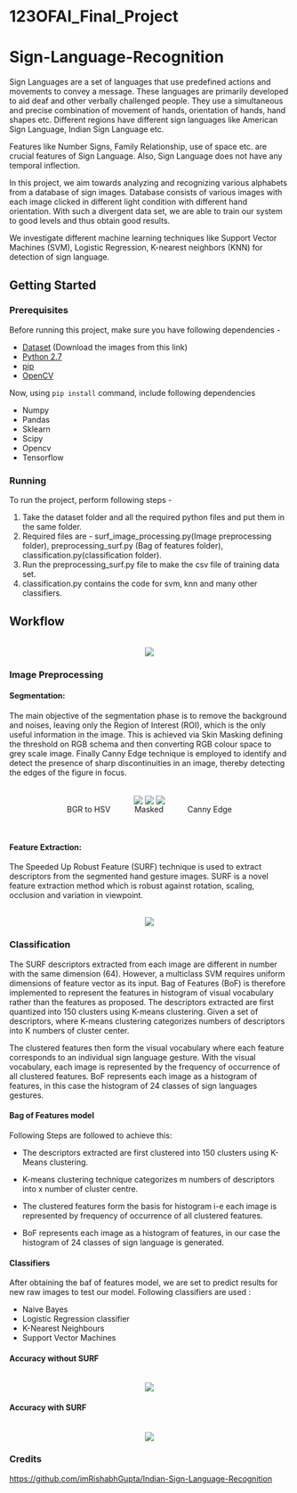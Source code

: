 # 123OFAI_Final_Project

# Sign-Language-Recognition
Sign Languages are a set of languages that use predefined actions and movements to convey a message. These languages are primarily developed to aid deaf and other verbally challenged people. They use a simultaneous and precise combination of movement of hands, orientation of hands, hand shapes etc. Different regions have different sign languages like American Sign Language, Indian Sign Language etc. 

Features like Number Signs, Family Relationship, use of space etc. are crucial features of Sign Language. Also, Sign Language does not have any temporal inflection.

In this project, we aim towards analyzing and recognizing various alphabets from a database of sign images. Database consists of various images with each image clicked in different light condition with different hand orientation. With such a divergent data set, we are able to train our system to good levels and thus obtain good results.

We investigate different machine learning techniques like Support Vector Machines (SVM), Logistic Regression, K-nearest neighbors (KNN) for detection of sign language.

## Getting Started
### Prerequisites
Before running this project, make sure you have following dependencies - 
* [Dataset](https://drive.google.com/drive/folders/1wgXtF6QHKBuXRx3qxuf-o6aOmN87t8G-) (Download the images from this link)
* [Python 2.7](https://www.python.org/downloads/)
* [pip](https://pypi.python.org/pypi/pip)
* [OpenCV](https://docs.opencv.org/3.0-beta/doc/py_tutorials/py_setup/py_setup_in_windows/py_setup_in_windows.html)

Now, using ```pip install``` command, include following dependencies 
+ Numpy 
+ Pandas
+ Sklearn
+ Scipy
+ Opencv
+ Tensorflow

### Running
To run the project, perform following steps -

1. Take the dataset folder and all the required python files and put them in the same folder.
2. Required files are - surf_image_processing.py(Image preprocessing folder), preprocessing_surf.py (Bag of features folder), classification.py(classification folder). 
3. Run the preprocessing_surf.py file to make the csv file of training data set.
4. classification.py contains the code for svm, knn and many other classifiers.

## Workflow

<p align="center">
  <br>
  <img align="center" src="https://github.com/imRishabhGupta/Indian-Sign-Language-Recognition/blob/master/Visualization/flowchart.jpg">
</p>

### Image Preprocessing

#### Segmentation:
The main objective of the segmentation phase is to remove the background and noises, leaving only the Region of Interest (ROI), which is the only useful information in the image. This is achieved via Skin Masking defining the threshold on RGB schema and then converting RGB colour space to grey scale image. Finally Canny Edge technique is employed to identify and detect the presence of sharp discontinuities in an image, thereby detecting the edges of the figure in focus.  

<p align="center">
  <br>
<img align="center" src="https://github.com/imRishabhGupta/Indian-Sign-Language-Recognition/blob/master/Processed_images/BGR2HSV.png">       <img align="center" src="https://github.com/imRishabhGupta/Indian-Sign-Language-Recognition/blob/master/Processed_images/masked.png">       <img align="center" src="https://github.com/imRishabhGupta/Indian-Sign-Language-Recognition/blob/master/Processed_images/canny%20edge%20detection.png">
  <br>
  BGR to HSV    &nbsp&nbsp&nbsp&nbsp&nbsp&nbsp&nbsp&nbsp&nbsp   Masked   &nbsp&nbsp&nbsp&nbsp&nbsp&nbsp&nbsp&nbsp&nbsp  Canny Edge
</p>
  <br>
  
#### Feature Extraction:
The Speeded Up Robust Feature (SURF) technique is used to extract descriptors from the segmented hand gesture images. SURF is a novel feature extraction method which is robust against rotation, scaling, occlusion and variation in viewpoint.
<p align="center">
  <br>
  <img align="center" src="https://github.com/imRishabhGupta/Indian-Sign-Language-Recognition/blob/master/Processed_images/SURF_D.png">
</p>

### Classification
The SURF descriptors extracted from each image are different in number with the same dimension (64). However, a multiclass SVM requires uniform dimensions of feature vector as its input. Bag of Features (BoF) is therefore implemented to represent the features in histogram of visual vocabulary rather than the features as proposed. The descriptors extracted are first quantized into 150 clusters using K-means clustering. Given a set of descriptors, where K-means clustering categorizes numbers of descriptors into K numbers of cluster center.

The clustered features then form the visual vocabulary where each feature corresponds to an individual sign language gesture. With the visual vocabulary, each image is represented by the frequency of occurrence of all clustered features. BoF represents each image as a histogram of features, in this case the histogram of 24 classes of sign languages gestures. 

#### Bag of Features model

Following Steps are followed to achieve this:

* The descriptors extracted are first clustered into 150 clusters using K-Means clustering.

* K-means clustering technique categorizes m numbers of descriptors into x number of cluster centre.

* The clustered features form the basis for histogram i-e each image is represented by frequency of occurrence of all clustered features.

* BoF represents each image as a histogram of features, in our case the histogram of 24 classes of sign language is generated.

#### Classifiers

After obtaining the baf of features model, we are set to predict results for new raw images to test our model. Following classifiers are used :
+ Naive Bayes
+ Logistic Regression classifier
+ K-Nearest Neighbours
+ Support Vector Machines

#### Accuracy without SURF

<p align="center">
  <br>
  <img align="center" src="https://github.com/imRishabhGupta/Indian-Sign-Language-Recognition/blob/master/Visualization/accuracy_without_surf.png">
        <br>  
  </p>
  
#### Accuracy with SURF

<p align="center">
  <br>
  <img align="center" src="https://github.com/imRishabhGupta/Indian-Sign-Language-Recognition/blob/master/Visualization/acuracy_with_surf.png">
</p>

### Credits
https://github.com/imRishabhGupta/Indian-Sign-Language-Recognition


